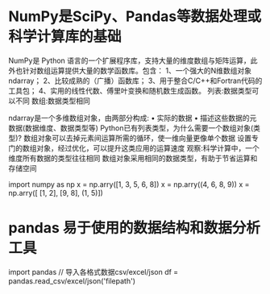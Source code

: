 # NumPy是SciPy、Pandas等数据处理或科学计算库的基础
NumPy是 Python 语言的一个扩展程序库，支持大量的维度数组与矩阵运算，此外也针对数组运算提供大量的数学函数库。包含：
1、一个强大的N维数组对象 ndarray；
2、比较成熟的（广播）函数库；
3、用于整合C/C++和Fortran代码的工具包；
4、实用的线性代数、傅里叶变换和随机数生成函数。
列表:数据类型可以不同
数组:数据类型相同

ndarray是一个多维数组对象，由两部分构成:
• 实际的数据
• 描述这些数据的元数据(数据维度、数据类型等)
Python已有列表类型，为什么需要一个数组对象(类型)?
数组对象可以去掉元素间运算所需的循环，使一维向量更像单个数据
设置专门的数组对象，经过优化，可以提升这类应用的运算速度
观察:科学计算中，一个维度所有数据的类型往往相同
数组对象采用相同的数据类型，有助于节省运算和存储空间

import numpy as np
x = np.arry([1, 3, 5, 6, 8])
x = np.arry((4, 6, 8, 9))
x = np.arry([ [1, 2], [9, 8], (1, 5)])


# pandas 易于使用的数据结构和数据分析工具
import pandas
// 导入各格式数据csv/excel/json
df = pandas.read_csv/excel/json('filepath')
